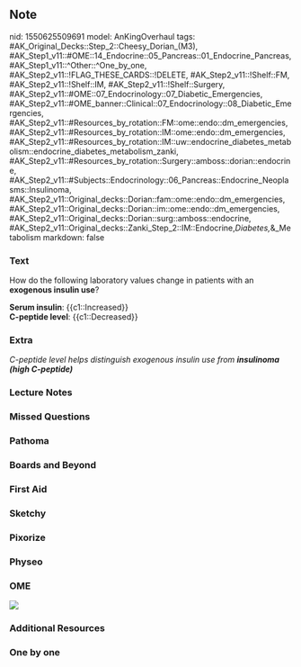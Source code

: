 ## Note
nid: 1550625509691
model: AnKingOverhaul
tags: #AK_Original_Decks::Step_2::Cheesy_Dorian_(M3), #AK_Step1_v11::#OME::14_Endocrine::05_Pancreas::01_Endocrine_Pancreas, #AK_Step1_v11::^Other::^One_by_one, #AK_Step2_v11::!FLAG_THESE_CARDS::!DELETE, #AK_Step2_v11::!Shelf::FM, #AK_Step2_v11::!Shelf::IM, #AK_Step2_v11::!Shelf::Surgery, #AK_Step2_v11::#OME::07_Endocrinology::07_Diabetic_Emergencies, #AK_Step2_v11::#OME_banner::Clinical::07_Endocrinology::08_Diabetic_Emergencies, #AK_Step2_v11::#Resources_by_rotation::FM::ome::endo::dm_emergencies, #AK_Step2_v11::#Resources_by_rotation::IM::ome::endo::dm_emergencies, #AK_Step2_v11::#Resources_by_rotation::IM::uw::endocrine_diabetes_metabolism::endocrine_diabetes_metabolism_zanki, #AK_Step2_v11::#Resources_by_rotation::Surgery::amboss::dorian::endocrine, #AK_Step2_v11::#Subjects::Endocrinology::06_Pancreas::Endocrine_Neoplasms::Insulinoma, #AK_Step2_v11::Original_decks::Dorian::fam::ome::endo::dm_emergencies, #AK_Step2_v11::Original_decks::Dorian::im::ome::endo::dm_emergencies, #AK_Step2_v11::Original_decks::Dorian::surg::amboss::endocrine, #AK_Step2_v11::Original_decks::Zanki_Step_2::IM::Endocrine,_Diabetes,_&_Metabolism
markdown: false

### Text
How do the following laboratory values change in patients with an
<b>exogenous insulin use</b>?
<div>
  <b>Serum insulin</b>: {{c1::Increased}}
</div>
<div>
  <b>C-peptide level</b>: {{c1::Decreased}}
</div>

### Extra
<i>C-peptide level helps distinguish exogenous insulin use from
<b>insulinoma (high C-peptide)</b></i>

### Lecture Notes


### Missed Questions


### Pathoma


### Boards and Beyond


### First Aid


### Sketchy


### Pixorize


### Physeo


### OME
<div class="ome-widget">
  <a href=
  "https://onlinemeded.org/spa/endocrinology/diabetic-emergencies/acquire?ref=anki">
  <img src="_OME_AnkiFlashcards_Lesson_3.png"></a>
</div>

### Additional Resources


### One by one

